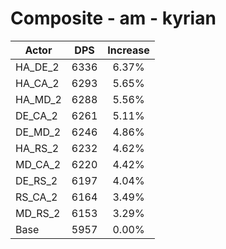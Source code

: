 # Composite - am - kyrian
| Actor | DPS | Increase |
|---|:---:|:---:|
|HA_DE_2|6336|6.37%|
|HA_CA_2|6293|5.65%|
|HA_MD_2|6288|5.56%|
|DE_CA_2|6261|5.11%|
|DE_MD_2|6246|4.86%|
|HA_RS_2|6232|4.62%|
|MD_CA_2|6220|4.42%|
|DE_RS_2|6197|4.04%|
|RS_CA_2|6164|3.49%|
|MD_RS_2|6153|3.29%|
|Base|5957|0.00%|
